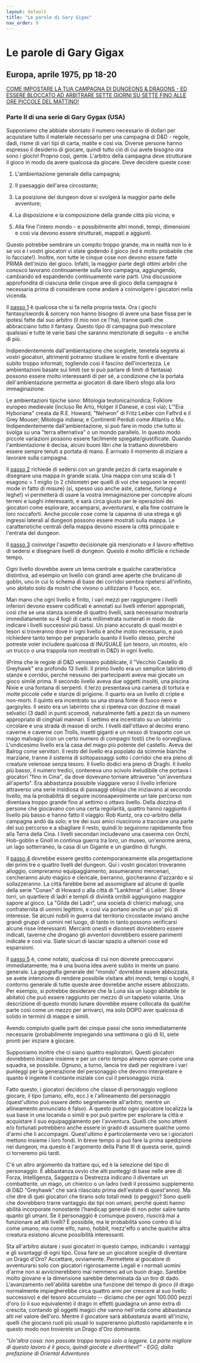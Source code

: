 ```yaml
---
layout: default
title: "Le parole di Gary Gigax"
nav_order: 9
---
```

# Le parole di Gary Gigax

## Europa, aprile 1975, pp 18-20

<u>COME IMPOSTARE LA TUA CAMPAGNA DI DUNGEONS & DRAGONS - ED ESSERE BLOCCATO AD ARBITRARE SETTE GIORNI SU SETTE FINO ALLE ORE PICCOLE DEL MATTINO!</u>

### Parte II di una serie di Gary Gygax (USA)
Supponiamo che abbiate sborsato il numero necessario di dollari per acquistare tutto il materiale necessario per una campagna di D&D - regole, dadi, risme di vari tipi di carta, matite e così via. Diverse persone hanno espresso il desiderio di giocare, quindi tutto ciò di cui avete bisogno ora sono i giochi! Proprio così, gente. L'arbitro della campagna deve strutturare il gioco in modo da avere qualcosa da giocare. Deve decidere queste cose:

1) L'ambientazione generale della campagna;

2) Il paesaggio dell'area circostante;

3) La posizione del dungeon dove si svolgerà la maggior parte delle avventure;

4) La disposizione e la composizione della grande città più vicina; e

5) Alla fine l'intero mondo - e possibilmente altri mondi, tempi, dimensioni e così via devono essere strutturati, mappati e aggiunti.

Questo potrebbe sembrare un compito troppo grande, ma in realtà non lo è se voi e i vostri giocatori vi state godendo il gioco (ed è molto probabile che lo facciate!). Inoltre, non tutte le cinque cose non devono essere fatte PRIMA dell'inizio del gioco. Infatti, la maggior parte degli ottimi arbitri che conosco lavorano continuamente sulla loro campagna, aggiungendo, cambiando ed espandendo continuamente varie parti. Una discussione approfondita di ciascuna delle cinque aree di gioco della campagna è necessaria prima di considerare come andare a coinvolgere i giocatori nella vicenda.

Il <u>passo 1</u> è qualcosa che si fa nella propria testa. Ora i giochi fantasy/swords & sorcery non hanno bisogno di avere una base fissa per le ipotesi fatte dal suo arbitro (il mio non ce l'ha), tranne quelli che abbracciano tutto il fantasy. Questo tipo di campagna può mescolare qualsiasi e tutte le varie basi che saranno menzionate di seguito - e anche di più.

Indipendentemente dall'ambientazione che scegliete, tenetela segreta ai vostri giocatori, altrimenti potranno studiare le vostre fonti e diventare subito troppo informati, togliendo così il fascino dell'incertezza. Le ambientazioni basate sui limiti (se si può parlare di limiti di fantasia) possono essere molto interessanti di per sé, a condizione che la portata dell'ambientazione permetta ai giocatori di dare libero sfogo alla loro immaginazione.

Le ambientazioni tipiche sono: Mitologia teutonica/nordica; Folklore europeo medievale (incluso Re Artù, Holger il Danese, e così via); L'"Era Hyboriana" creata da R.E. Howard; "Nehwon" di Fritz Leiber con Fafhrd e il Grey Mouser; Mitologia indiana; e Continenti Perduti come Atlantis o Mu. Indipendentemente dall'ambientazione, si può fare in modo che tutto si svolga su una "terra alternativa" o un mondo parallelo. In questo modo piccole variazioni possono essere facilmente spiegate/giustificate. Quando l'ambientazione è decisa, alcuni buoni libri che la trattano dovrebbero essere sempre tenuti a portata di mano. È arrivato il momento di iniziare a lavorare sulla campagna.

Il <u>passo 2</u> richiede di sedersi con un grande pezzo di carta esagonale e disegnare una mappa in grande scala. Una mappa con una scala di 1 esagono = 1 miglio (o 2 chilometri per quelli di voi che seguono le recenti mode in fatto di misure) (sì, spesso uso anche aste, catene, furlong e leghe!) vi permetterà di usare la vostra immaginazione per concepire alcuni terreni e luoghi interessanti, e sarà circa giusto per le operazioni dei giocatori come esplorare, accamparsi, avventurarsi, e alla fine costruire le loro roccaforti. Anche piccole cose come la capanna di una strega e gli ingressi laterali al dungeon possono essere mostrati sulla mappa. Le caratteristiche centrali della mappa devono essere la città principale e l'entrata del dungeon.

Il <u>passo 3</u> coinvolge l'aspetto decisionale già menzionato e il lavoro effettivo di sedersi e disegnare livelli di dungeon. Questo è molto difficile e richiede tempo.

Ogni livello dovrebbe avere un tema centrale e qualche caratteristica distintiva, ad esempio un livello con grandi aree aperte che brulicano di goblin, uno in cui lo schema di base dei corridoi sembra ripetersi all'infinito, uno abitato solo da mostri che vivono o utilizzano il fuoco, ecc.

Man mano che ogni livello è finito, i vari mezzi per raggiungere i livelli inferiori devono essere codificati e annotati sui livelli inferiori appropriati, così che se una stanza scende di quattro livelli, sarà necessario mostrarla immediatamente su 4 fogli di carta millimetrata numerati in modo da indicare i livelli successivi più bassi. Un piano accurato di quali mostri e tesori si troveranno dove in ogni livello è anche molto necessario, e può richiedere tanto tempo per prepararlo quanto il livello stesso, perché potreste voler includere qualcosa di INUSUALE (un tesoro, un mostro, e/o un trucco o una trappola non mostrati in D&D) in ogni livello.

(Prima che le regole di D&D venissero pubblicate, il "Vecchio Castello di Greyhawk" era profondo 13 livelli. Il primo livello era un semplice labirinto di stanze e corridoi, perché nessuno dei partecipanti aveva mai giocato un gioco simile prima. Il secondo livello aveva due oggetti insoliti, una piscina Nixie e una fontana di serpenti. Il terzo presentava una camera di tortura e molte piccole celle e stanze di prigione. Il quarto era un livello di cripte e non-morti. Il quinto era incentrato su una strana fonte di fuoco nero e gargoyles. Il sesto era un labirinto che si ripeteva con dozzine di maiali selvatici (3 dadi) in punti scomodi, naturalmente fatti a pezzi da un numero appropriato di cinghiali mannari. Il settimo era incentrato su un labirinto circolare e una strada di masse di orchi. I livelli dall'ottavo al decimo erano caverne e caverne con Trolls, insetti giganti e un nesso di trasporto con un mago malvagio (con un certo numero di compagni tosti) che lo sorvegliava. L'undicesimo livello era la casa del mago più potente del castello. Aveva dei Balrog come servitori. Il resto del livello era popolato da scimmie bianche marziane, tranne il sistema di sottopassaggi sotto i corridoi che era pieno di creature velenose senza tesoro. Il livello dodici era pieno di Draghi. Il livello più basso, il numero tredici, conteneva uno scivolo ineludibile che portava i giocatori "fino in Cina", da dove dovevano tornare attraverso "un'avventura all'aperto". Era abbastanza possibile viaggiare verso il livello inferiore attraverso una serie insidiosa di passaggi obliqui che iniziavano al secondo livello, ma la probabilità di seguire inconsapevolmente un tale percorso non diventava troppo grande fino al settimo o ottavo livello. Della dozzina di persone che giocavano con una certa regolarità, quattro hanno raggiunto il livello più basso e hanno fatto il viaggio: Rob Kuntz, ora co-arbitro della campagna andò da solo; e tre dei suoi amici riuscirono a tracciare una parte del suo percorso e a sbagliare il resto, quindi lo seguirono rapidamente fino alla Terra della Cina. I livelli secondari includevano una caserma con Orchi, Hob-goblin e Gnoll in continua guerra tra loro, un museo, un'enorme arena, un lago sotterraneo, la casa di un Gigante e un giardino di funghi.

Il <u>passo 4</u> dovrebbe essere gestito contemporaneamente alla progettazione dei primi tre o quattro livelli del dungeon. Qui i vostri giocatori troveranno alloggio, compreranno equipaggiamento, assumeranno mercenari, cercheranno aiuto magico e clericale, berranno, giocheranno d'azzardo e si sollazzeranno. La città farebbe bene ad assomigliare ad alcune di quelle della serie "Conan" di Howard o alla città di "Lankhmar" di Leiber. Strane torri, un quartiere di ladri e templi di divinità orribili aggiungono maggior sapore al gioco. La "Gilda dei Ladri", una società di chierici malvagi, una confraternita di uomini legittimi, e così via portano anche un po' più di interesse. Se alcuni nobili in guerra dal territorio circostante inviano anche grandi gruppi di uomini nel luogo, di tanto in tanto possono verificarsi alcune risse interessanti. Mercanti onesti e disonesti dovrebbero essere indicati, taverne che drogano gli avventori dovrebbero essere parimenti indicate e così via. Siate sicuri di lasciar spazio a ulteriori cose ed espansioni.

Il <u>passo 5</u> è, come notato, qualcosa di cui non dovrete preoccuparvi immediatamente; ma è una buona idea avere subito in mente un piano generale. La geografia generale del "mondo" dovrebbe essere abbozzata, se avete intenzione di rendere possibile visitare altri mondi, tempi o luoghi, il contorno generale di tutte queste aree dovrebbe anche essere abbozzato. Per esempio, si potrebbe desiderare che la Luna sia un luogo abitabile (e abitato) che può essere raggiunto per mezzo di un tappeto volante. Una descrizione di questo mondo lunare dovrebbe essere collocata da qualche parte così come un mezzo per arrivarci, ma solo DOPO aver qualcosa di solido in termini di mappe e simili.

Avendo compiuto quelle parti dei cinque passi che sono immediatamente necessarie (probabilmente impiegando una settimana o giù di lì), siete pronti per iniziare a giocare.

Supponiamo inoltre che ci siano quattro esploratori. Questi giocatori dovrebbero iniziare insieme e per un certo tempo almeno operare come una squadra, se possibile. Ognuno, a turno, lancia tre dadi per registrare i vari punteggi per la generazione del personaggio che devono interpretare e quanto è ingente il contante iniziale con cui il personaggio inizia.

Fatto questo, i giocatori decidono che classe di personaggio vogliono giocare, il tipo (umano, elfo, ecc.) e l'allineamento del personaggio (quest'ultimo può essere detto segretamente all'arbitro, mentre un allineamento annunciato è falso). A questo punto ogni giocatore localizza la sua base in una locanda o simili e poi può partire per esplorare la città e acquistare il suo equipaggiamento per l'avventura. Quelli che sono attenti e/o fortunati potrebbero anche essere in grado di assumere qualche uomo d'armi che li accompagni. Quest'ultimo è particolarmente vero se i giocatori mettono insieme i loro fondi. In breve tempo si può fare la prima spedizione nei dungeon, ma questo è l'argomento della Parte III di questa serie, quindi ci torneremo più tardi.

C'è un altro argomento da trattare qui, ed è la selezione del tipo di personaggio. È abbastanza ovvio che alti punteggi di base nelle aree di Forza, Intelligenza, Saggezza o Destrezza indicano il diventare un combattente, un mago, un chierico o un ladro (vedi il prossimo supplemento di D&D "Greyhawk" che sarà rilasciato prima dell'estate di quest'anno). Ma che dire di quei giocatori che tirano solo totali medi (o peggio)? Sono quelli che dovrebbero trarre vantaggio dai tipi non umani, perché questi hanno abilità incorporate nonostante l'handicap generale di non poter salire tanto quanto gli umani. Se il personaggio è comunque povero, riuscirà mai a funzionare ad alti livelli? È possibile, ma le probabilità sono contro di lui come umano, ma come elfo, nano, hobbit, mezz'elfo o anche qualche altra creatura esistono alcune possibilità interessanti.

Sta all'arbitro aiutare i suoi giocatori in questo campo, indicando i vantaggi e gli svantaggi di ogni tipo. Cosa fare se un giocatore sceglie di diventare un Drago d'Oro? Accettare, ovviamente. Permettete al giocatore di avventurarsi solo con giocatori rigorosamente Legali e i normali uomini d'arme non si avvicinerebbero mai nemmeno ad un buon drago. Sarebbe molto giovane e la dimensione sarebbe determinata da un tiro di dado. L'avanzamento nell'abilità sarebbe una funzione del tempo di gioco (il drago normalmente impiegherebbe circa quattro anni per crescere al suo livello successivo) e del tesoro accumulato -- diciamo che per ogni 100.000 pezzi d'oro (o il suo equivalente) il drago in effetti guadagna un anno extra di crescita, contando gli oggetti magici che vanno nell'orda come abbastanza alti nel valore dell'oro. Mentre il giocatore sarà abbastanza avanti all'inizio, quelli che giocano ruoli più usuali lo supereranno piuttosto rapidamente e in questo modo non troverete un Drago d'Oro dominante.

*"Un'altra cosa: non passate troppo tempo solo a leggere. La parte migliore di questo lavoro è il gioco, quindi giocate e divertitevi!" - EGG, dalla prefazione di Oriental Adventures*